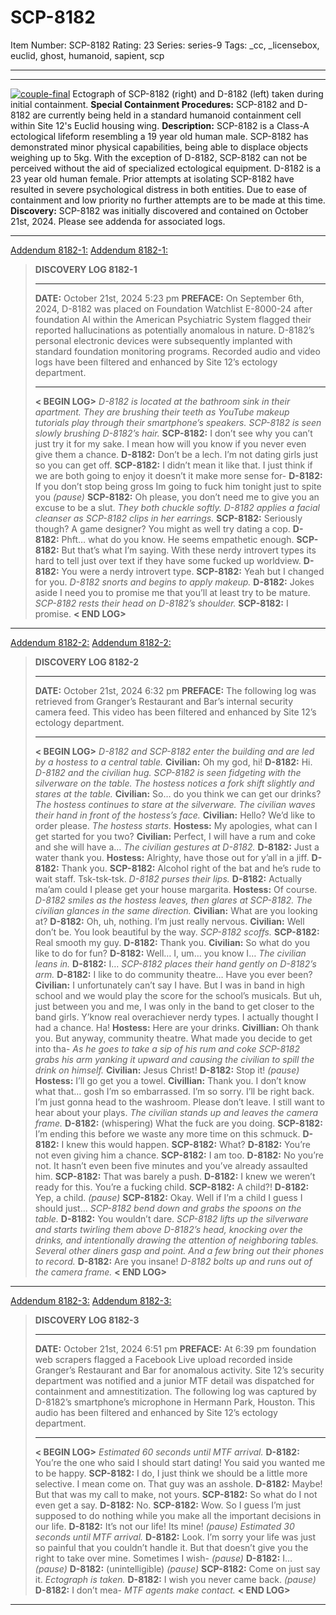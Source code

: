 # SCP-8182
Item Number: SCP-8182
Rating: 23
Series: series-9
Tags: _cc, _licensebox, euclid, ghost, humanoid, sapient, scp

---

* * *
[![couple-final](https://scp-wiki.wdfiles.com/local--resized-images/scp-8182/couple-final/medium.jpg)](https://scp-wiki.wdfiles.com/local--files/scp-8182/couple-final)
Ectograph of SCP-8182 (right) and D-8182 (left) taken during initial containment.
**Special Containment Procedures:** SCP-8182 and D-8182 are currently being held in a standard humanoid containment cell within Site 12's Euclid housing wing.
**Description:** SCP-8182 is a Class-A ectological lifeform resembling a 19 year old human male. SCP-8182 has demonstrated minor physical capabilities, being able to displace objects weighing up to 5kg. With the exception of D-8182, SCP-8182 can not be perceived without the aid of specialized ectological equipment. D-8182 is a 23 year old human female. Prior attempts at isolating SCP-8182 have resulted in severe psychological distress in both entities. Due to ease of containment and low priority no further attempts are to be made at this time.
**Discovery:** SCP-8182 was initially discovered and contained on October 21st, 2024. Please see addenda for associated logs.
* * *
[Addendum 8182-1:](javascript:;)
[Addendum 8182-1:](javascript:;)
> **DISCOVERY LOG 8182-1**
> * * *
> **DATE:** October 21st, 2024 5:23 pm
> **PREFACE:** On September 6th, 2024, D-8182 was placed on Foundation Watchlist E-8000-24 after foundation AI within the American Psychiatric System flagged their reported hallucinations as potentially anomalous in nature. D-8182’s personal electronic devices were subsequently implanted with standard foundation monitoring programs. Recorded audio and video logs have been filtered and enhanced by Site 12’s ectology department.
> * * *
> **< BEGIN LOG>**
> _D-8182 is located at the bathroom sink in their apartment. They are brushing their teeth as YouTube makeup tutorials play through their smartphone’s speakers. SCP-8182 is seen slowly brushing D-8182’s hair._
> **SCP-8182:** I don’t see why you can’t just try it for my sake. I mean how will you know if you never even give them a chance.
> **D-8182:** Don’t be a lech. I’m not dating girls just so you can get off.
> **SCP-8182:** I didn’t mean it like that. I just think if we are both going to enjoy it doesn’t it make more sense for-
> **D-8182:** If you don’t stop being gross Im going to fuck him tonight just to spite you
> _(pause)_
> **SCP-8182:** Oh please, you don’t need me to give you an excuse to be a slut.
> _They both chuckle softly. D-8182 applies a facial cleanser as SCP-8182 clips in her earrings._
> **SCP-8182:** Seriously though? A game designer? You might as well try dating a cop.
> **D-8182:** Phft… what do you know. He seems empathetic enough.
> **SCP-8182:** But that’s what I’m saying. With these nerdy introvert types its hard to tell just over text if they have some fucked up worldview.
> **D-8182:** You were a nerdy introvert type.
> **SCP-8182:** Yeah but I changed for you.
> _D-8182 snorts and begins to apply makeup._
> **D-8182:** Jokes aside I need you to promise me that you’ll at least try to be mature.
> _SCP-8182 rests their head on D-8182’s shoulder._
> **SCP-8182:** I promise.
> **< END LOG>**
* * *
[Addendum 8182-2:](javascript:;)
[Addendum 8182-2:](javascript:;)
> **DISCOVERY LOG 8182-2**
> * * *
> **DATE:** October 21st, 2024 6:32 pm
> **PREFACE:** The following log was retrieved from Granger’s Restaurant and Bar’s internal security camera feed. This video has been filtered and enhanced by Site 12’s ectology department.
> * * *
> **< BEGIN LOG>**
> _D-8182 and SCP-8182 enter the building and are led by a hostess to a central table._
> **Civilian:** Oh my god, hi!
> **D-8182:** Hi.
> _D-8182 and the civilian hug. SCP-8182 is seen fidgeting with the silverware on the table. The hostess notices a fork shift slightly and stares at the table._
> **Civilian:** So… do you think we can get our drinks?
> _The hostess continues to stare at the silverware. The civilian waves their hand in front of the hostess’s face._
> **Civilian:** Hello? We’d like to order please.
> _The hostess starts._
> **Hostess:** My apologies, what can I get started for you two?
> **Civilian:** Perfect, I will have a rum and coke and she will have a…
> _The civilian gestures at D-8182._
> **D-8182:** Just a water thank you.
> **Hostess:** Alrighty, have those out for y’all in a jiff.
> **D-8182:** Thank you.
> **SCP-8182:** Alcohol right of the bat and he’s rude to wait staff. Tsk-tsk-tsk.
> _D-8182 purses their lips._
> **D-8182:** Actually ma’am could I please get your house margarita.
> **Hostess:** Of course.
> _D-8182 smiles as the hostess leaves, then glares at SCP-8182. The civilian glances in the same direction._
> **Civilian:** What are you looking at?
> **D-8182:** Oh, uh, nothing. I’m just really nervous.
> **Civilian:** Well don’t be. You look beautiful by the way.
> _SCP-8182 scoffs._
> **SCP-8182:** Real smooth my guy.
> **D-8182:** Thank you.
> **Civilian:** So what do you like to do for fun?
> **D-8182:** Well… I, um… you know I…
> _The civilian leans in._
> **D-8182:** I…
> _SCP-8182 places their hand gently on D-8182’s arm._
> **D-8182:** I like to do community theatre… Have you ever been?
> **Civilian:** I unfortunately can’t say I have. But I was in band in high school and we would play the score for the school’s musicals. But uh, just between you and me, I was only in the band to get closer to the band girls. Y’know real overachiever nerdy types. I actually thought I had a chance. Ha!
> **Hostess:** Here are your drinks.
> **Civillian:** Oh thank you. But anyway, community theatre. What made you decide to get into tha-
> _As he goes to take a sip of his rum and coke SCP-8182 grabs his arm yanking it upward and causing the civilian to spill the drink on himself._
> **Civilian:** Jesus Christ!
> **D-8182:** Stop it!
> _(pause)_
> **Hostess:** I’ll go get you a towel.
> **Civillian:** Thank you. I don’t know what that… gosh I’m so embarrassed. I’m so sorry. I’ll be right back. I’m just gonna head to the washroom. Please don’t leave. I still want to hear about your plays.
> _The civilian stands up and leaves the camera frame._
> **D-8182:** (whispering) What the fuck are you doing.
> **SCP-8182:** I’m ending this before we waste any more time on this schmuck.
> **D-8182:** I knew this would happen.
> **SCP-8182:** What?
> **D-8182:** You’re not even giving him a chance.
> **SCP-8182:** I am too.
> **D-8182:** No you’re not. It hasn’t even been five minutes and you’ve already assaulted him.
> **SCP-8182:** That was barely a push.
> **D-8182:** I knew we weren’t ready for this. You’re a fucking child.
> **SCP-8182:** A child?!
> **D-8182:** Yep, a child.
> _(pause)_
> **SCP-8182:** Okay. Well if I’m a child I guess I should just…
> _SCP-8182 bend down and grabs the spoons on the table._
> **D-8182:** You wouldn’t dare.
> _SCP-8182 lifts up the silverware and starts twirling them above D-8182’s head, knocking over the drinks, and intentionally drawing the attention of neighboring tables. Several other diners gasp and point. And a few bring out their phones to record._
> **D-8182:** Are you insane!
> _D-8182 bolts up and runs out of the camera frame._
> **< END LOG>**
* * *
[Addendum 8182-3:](javascript:;)
[Addendum 8182-3:](javascript:;)
> **DISCOVERY LOG 8182-3**
> * * *
> **DATE:** October 21st, 2024 6:51 pm
> **PREFACE:** At 6:39 pm foundation web scrapers flagged a Facebook Live upload recorded inside Granger’s Restaurant and Bar for anomalous activity. Site 12’s security department was notified and a junior MTF detail was dispatched for containment and amnestitization. The following log was captured by D-8182’s smartphone’s microphone in Hermann Park, Houston. This audio has been filtered and enhanced by Site 12’s ectology department.
> * * *
> **< BEGIN LOG>**
> _Estimated 60 seconds until MTF arrival._
> **D-8182:** You’re the one who said I should start dating! You said you wanted me to be happy.
> **SCP-8182:** I do, I just think we should be a little more selective. I mean come on. That guy was an asshole.
> **D-8182:** Maybe! But that was my call to make, not yours.
> **SCP-8182:** So what do I not even get a say.
> **D-8182:** No.
> **SCP-8182:** Wow. So I guess I’m just supposed to do nothing while you make all the important decisions in our life.
> **D-8182:** It’s not our life! Its mine!
> _(pause)_
> _Estimated 30 seconds until MTF arrival._
> **D-8182:** Look. I’m sorry your life was just so painful that you couldn’t handle it. But that doesn’t give you the right to take over mine. Sometimes I wish-
> _(pause)_
> **D-8182:** I…
> _(pause)_
> **D-8182:** (unintelligible)
> _(pause)_
> **SCP-8182:** Come on just say it.
> _Ectograph is taken._
> **D-8182:** I wish you never came back.
> _(pause)_
> **D-8182:** I don’t mea-
> _MTF agents make contact._
> **< END LOG>**
* * *